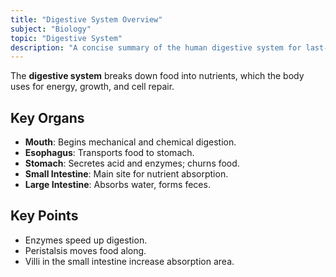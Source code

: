 ```yaml
---
title: "Digestive System Overview"
subject: "Biology"
topic: "Digestive System"
description: "A concise summary of the human digestive system for last-minute revision."
---
```


The **digestive system** breaks down food into nutrients, which the body uses for energy, growth, and cell repair.

## Key Organs

- **Mouth**: Begins mechanical and chemical digestion.
- **Esophagus**: Transports food to stomach.
- **Stomach**: Secretes acid and enzymes; churns food.
- **Small Intestine**: Main site for nutrient absorption.
- **Large Intestine**: Absorbs water, forms feces.

## Key Points

- Enzymes speed up digestion.
- Peristalsis moves food along.
- Villi in the small intestine increase absorption area.
